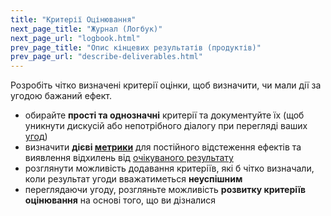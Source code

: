 ```yaml
---
title: "Критерії Оцінювання"
next_page_title: "Журнал (Логбук)"
next_page_url: "logbook.html"
prev_page_title: "Опис кінцевих результатів (продуктів)"
prev_page_url: "describe-deliverables.html"
---
```



<div class="card summary"><div class="card-body">Розробіть чітко визначені критерії оцінки, щоб визначити, чи мали дії за угодою бажаний ефект.
</div></div>

- обирайте **прості та однозначні** критерії та документуйте їх (щоб уникнути дискусій або непотрібного діалогу при перегляді ваших <a href="glossary.html#entry-agreement" class="glossary-tooltip" data-toggle="tooltip" title="Угода: Узгоджений з інструкцією, процесом, протоколом або політикою, призначеним для керування потоком цінностей.">угод</a>)
- визначити **дієві <a href="glossary.html#entry-metric" class="glossary-tooltip" data-toggle="tooltip" title="Метрика: Кількісний показник, який використовується для відстеження та оцінки прогресу, оцінки результатів та визначення успіху">метрики</a>** для постійного відстеження ефектів та виявлення відхилень від <a href="glossary.html#entry-intended-outcome" class="glossary-tooltip" data-toggle="tooltip" title="Очікуваний результат: Очікуваний результат угоди, дії, проекту або стратегії.">очікуваного результату</a>
- розглянути можливість додавання критеріїв, які б чітко визначали, коли результат угоди вважатиметься **неуспішним**
- переглядаючи угоду, розгляньте можливість **розвитку критеріїв оцінювання** на основі того, що ви дізналися